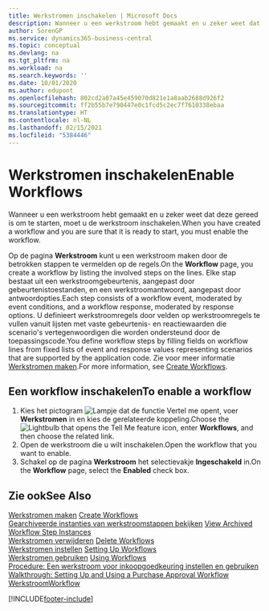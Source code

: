 ```yaml
---
title: Werkstromen inschakelen | Microsoft Docs
description: Wanneer u een werkstroom hebt gemaakt en u zeker weet dat deze gereed is om te starten, moet u de werkstroom inschakelen.
author: SorenGP
ms.service: dynamics365-business-central
ms.topic: conceptual
ms.devlang: na
ms.tgt_pltfrm: na
ms.workload: na
ms.search.keywords: ''
ms.date: 10/01/2020
ms.author: edupont
ms.openlocfilehash: 802cd2a07a45e459070d821e1a8aab2688d926f2
ms.sourcegitcommit: ff2b55b7e790447e0c1fcd5c2ec7f7610338ebaa
ms.translationtype: HT
ms.contentlocale: nl-NL
ms.lasthandoff: 02/15/2021
ms.locfileid: "5384446"
---
```

# <a name="enable-workflows"></a><span data-ttu-id="276ae-103">Werkstromen inschakelen</span><span class="sxs-lookup"><span data-stu-id="276ae-103">Enable Workflows</span></span>
<span data-ttu-id="276ae-104">Wanneer u een werkstroom hebt gemaakt en u zeker weet dat deze gereed is om te starten, moet u de werkstroom inschakelen.</span><span class="sxs-lookup"><span data-stu-id="276ae-104">When you have created a workflow and you are sure that it is ready to start, you must enable the workflow.</span></span>  

 <span data-ttu-id="276ae-105">Op de pagina **Werkstroom** kunt u een werkstroom maken door de betrokken stappen te vermelden op de regels.</span><span class="sxs-lookup"><span data-stu-id="276ae-105">On the **Workflow** page, you create a workflow by listing the involved steps on the lines.</span></span> <span data-ttu-id="276ae-106">Elke stap bestaat uit een werkstroomgebeurtenis, aangepast door gebeurtenistoestanden, en een werkstroomantwoord, aangepast door antwoordopties.</span><span class="sxs-lookup"><span data-stu-id="276ae-106">Each step consists of a workflow event, moderated by event conditions, and a workflow response, moderated by response options.</span></span> <span data-ttu-id="276ae-107">U definieert werkstroomregels door velden op werkstroomregels te vullen vanuit lijsten met vaste gebeurtenis- en reactiewaarden die scenario's vertegenwoordigen die worden ondersteund door de toepassingscode.</span><span class="sxs-lookup"><span data-stu-id="276ae-107">You define workflow steps by filling fields on workflow lines from fixed lists of event and response values representing scenarios that are supported by the application code.</span></span> <span data-ttu-id="276ae-108">Zie voor meer informatie [Werkstromen maken](across-how-to-create-workflows.md).</span><span class="sxs-lookup"><span data-stu-id="276ae-108">For more information, see [Create Workflows](across-how-to-create-workflows.md).</span></span>  

## <a name="to-enable-a-workflow"></a><span data-ttu-id="276ae-109">Een workflow inschakelen</span><span class="sxs-lookup"><span data-stu-id="276ae-109">To enable a workflow</span></span>  
1.  <span data-ttu-id="276ae-110">Kies het pictogram ![Lampje dat de functie Vertel me opent](media/ui-search/search_small.png "Vertel me wat u wilt doen"), voer **Werkstromen** in en kies de gerelateerde koppeling.</span><span class="sxs-lookup"><span data-stu-id="276ae-110">Choose the ![Lightbulb that opens the Tell Me feature](media/ui-search/search_small.png "Tell me what you want to do") icon, enter **Workflows**, and then choose the related link.</span></span>  
2.  <span data-ttu-id="276ae-111">Open de werkstroom die u wilt inschakelen.</span><span class="sxs-lookup"><span data-stu-id="276ae-111">Open the workflow that you want to enable.</span></span>  
3.  <span data-ttu-id="276ae-112">Schakel op de pagina **Werkstroom** het selectievakje **Ingeschakeld** in.</span><span class="sxs-lookup"><span data-stu-id="276ae-112">On the **Workflow** page, select the **Enabled** check box.</span></span>  

## <a name="see-also"></a><span data-ttu-id="276ae-113">Zie ook</span><span class="sxs-lookup"><span data-stu-id="276ae-113">See Also</span></span>  
 <span data-ttu-id="276ae-114">[Werkstromen maken](across-how-to-create-workflows.md) </span><span class="sxs-lookup"><span data-stu-id="276ae-114">[Create Workflows](across-how-to-create-workflows.md) </span></span>  
 <span data-ttu-id="276ae-115">[Gearchiveerde instanties van werkstroomstappen bekijken](across-how-to-view-archived-workflow-step-instances.md) </span><span class="sxs-lookup"><span data-stu-id="276ae-115">[View Archived Workflow Step Instances](across-how-to-view-archived-workflow-step-instances.md) </span></span>  
 <span data-ttu-id="276ae-116">[Werkstromen verwijderen](across-how-to-delete-workflows.md) </span><span class="sxs-lookup"><span data-stu-id="276ae-116">[Delete Workflows](across-how-to-delete-workflows.md) </span></span>  
 <span data-ttu-id="276ae-117">[Werkstromen instellen](across-set-up-workflows.md) </span><span class="sxs-lookup"><span data-stu-id="276ae-117">[Setting Up Workflows](across-set-up-workflows.md) </span></span>  
 <span data-ttu-id="276ae-118">[Werkstromen gebruiken](across-use-workflows.md) </span><span class="sxs-lookup"><span data-stu-id="276ae-118">[Using Workflows](across-use-workflows.md) </span></span>  
 <span data-ttu-id="276ae-119">[Procedure: Een werkstroom voor inkoopgoedkeuring instellen en gebruiken](walkthrough-setting-up-and-using-a-purchase-approval-workflow.md) </span><span class="sxs-lookup"><span data-stu-id="276ae-119">[Walkthrough: Setting Up and Using a Purchase Approval Workflow](walkthrough-setting-up-and-using-a-purchase-approval-workflow.md) </span></span>  
 [<span data-ttu-id="276ae-120">Werkstroom</span><span class="sxs-lookup"><span data-stu-id="276ae-120">Workflow</span></span>](across-workflow.md)   


[!INCLUDE[footer-include](includes/footer-banner.md)]